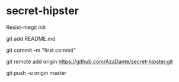 secret-hipster
==============

Resist-megit init

git add README.md

git commit -m "first commit"

git remote add origin https://github.com/AzaDante/secret-hipster.git

git push -u origin master

